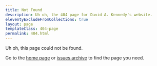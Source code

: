 ```yaml
---
title: Not Found
description: Uh oh, the 404 page for David A. Kennedy's website.
eleventyExcludeFromCollections: true
layout: page
templateClass: 404-page
permalink: 404.html
---
```


Uh oh, this page could not be found.

Go to the <a href="{{ '/' | url }}">home page</a> or <a href="{{ '/issues/' | url }}">issues archive</a> to find the page you need.
